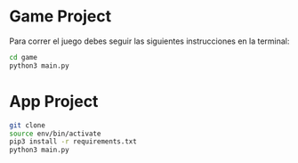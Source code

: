 # Game Project

Para correr el juego debes seguir las siguientes instrucciones en la terminal:

```sh
cd game
python3 main.py
```

# App Project

```sh
git clone
source env/bin/activate
pip3 install -r requirements.txt
python3 main.py
```
